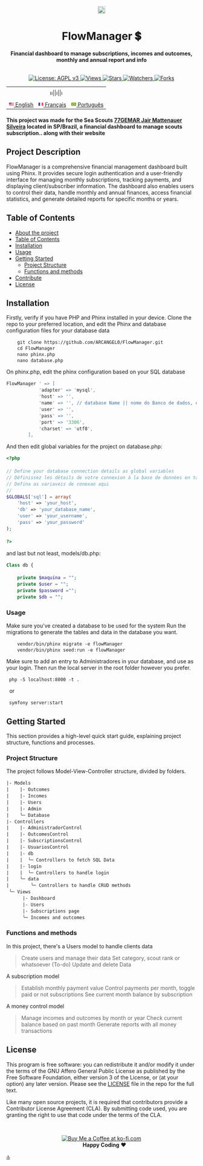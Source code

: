 
<div align="center">
    <img height="20%" width="20%" src="https://cdn-icons-png.flaticon.com/512/5501/5501564.png" >
  <br>
  <h1>FlowManager 💲</h1>
  <strong>Financial dashboard to manage subscriptions, incomes and outcomes, monthly and annual report and info</strong>
</div>
<br>
<p align="center">
  
  <a href="https://www.gnu.org/licenses/agpl-3.0">
    <img src="https://img.shields.io/badge/License-AGPL_v3-blue.svg" alt="License: AGPL v3">
</a>
<a href="https://github.com/ARCANGEL0/FlowManager">
    <img src="https://views.whatilearened.today/views/github/ARCANGEL0/FlowManager.svg" alt="Views">
</a>
<a href="https://github.com/ARCANGEL0/FlowManager">
    <img src="https://img.shields.io/github/stars/ARCANGEL0/FlowManager?label=Stars&color=yellow&style=flat-square" alt="Stars">
</a>
<a href="https://github.com/ARCANGEL0/FlowManager">
    <img src="https://img.shields.io/github/watchers/ARCANGEL0/FlowManager?label=Watchers&color=green&style=flat-square" alt="Watchers">
</a>
<a href="https://github.com/ARCANGEL0/FlowManager">
    <img src="https://img.shields.io/github/forks/ARCANGEL0/FlowManager?label=Forks&color=orange&style=flat-square" alt="Forks">
</a>
</p>

  <table align="center">
 <tr align='center'>
 <td colspan="3">
 ၊၊||၊||၊
 </td>
 </tr>
 <tr><td><a href="README.md"><img src="https://raw.githubusercontent.com/ARCANGEL0/ARCANGEL0/master/img/us-flag.png" height="13"> English</a></td>
 <td><a href="README_fr.md"><img src="https://raw.githubusercontent.com/ARCANGEL0/ARCANGEL0/master/img/fr-flag.png" height="13"> Français</a></td>
 <td><a href="README_pt.md"><img src="https://raw.githubusercontent.com/ARCANGEL0/ARCANGEL0/master/img/br-flag.png" height="13"> Português</a></td></tr>
</table>

#### This project was made for the Sea Scouts [77GEMAR Jair Mattenauer Silveira](https://www.77gemar-jairmattenauer.com) located in SP/Brazil, a financial dashboard to manage scouts subscription.. along with their website

## Project Description

FlowManager is a comprehensive financial management dashboard built using Phinx. It provides secure login authentication and a user-friendly interface for managing monthly subscriptions, tracking payments, and displaying client/subscriber information. The dashboard also enables users to control their data, handle monthly and annual finances, access financial statistics, and generate detailed reports for specific months or years.

## Table of Contents

- [About the project](#project-description)
- [Table of Contents](#table-of-contents)
- [Installation](#installation)
- [Usage](#usage)
- [Getting Started](#getting-started)
  - [Project Structure](#project-structure)
  - [Functions and methods](#functions-and-methods)
- [Contribute](#contribute)
- [License](#license)

## Installation 

Firstly, verify if you have PHP and Phinx installed in your device. Clone the repo to your preferred location, and edit the Phinx and database configuration files for your database data

```shell
    git clone https://github.com/ARCANGEL0/FlowManager.git
    cd FlowManager
    nano phinx.php
    nano database.php
```
On phinx.php, edit the phinx configuration based on your SQL database
```php 
FlowManager ' => [
            'adapter' => 'mysql',
            'host' => '',
            'name' => '', // database Name || nome do Banco de dados, é preciso já existir um banco com esse nome
            'user' => '',
            'pass' => '',
            'port' => '3306',
            'charset' => 'utf8',
        ],

```
And then edit global variables for the project on database.php:
```php
<?php

// Define your database connection details as global variables
// Définissez les détails de votre connexion à la base de données en tant que variables globales
// Defina as variaveis de conexao aqui
// 
$GLOBALS['sql'] = array(
    'host' => 'your_host',
    'db' => 'your_database_name',
    'user' => 'your_username',
    'pass' => 'your_password'
);

?>
```
and last but not least, models/db.php:
```php
Class db {
	
	private $maquina = "";
	private $user = "";
	private $password ="";
	private $db = "";
```

### Usage 
Make sure you've created a database to be used for the system
Run the migrations to generate the tables and data in the database you want.

```shell
    vendor/bin/phinx migrate -e flowManager
    vendor/bin/phinx seed:run -e flowManager
 ```
 Make sure to add an entry to Administradores in your database, and use as your login.
 Then run the local server in the root folder however you prefer.

```shell
 php -S localhost:8000 -t . 
```
 &nbsp; or

```shell
 symfony server:start
```



## Getting Started

This section provides a high-level quick start guide, explaining project structure, functions and processes.
### Project Structure 

The project follows Model-View-Controller structure, divided by folders.

```txt
|- Models 
|    |- Outcomes
|    |- Incomes
|    |- Users
|    |- Admin
|    ╰─ Database
|- Controllers
|    |- AdministradorControl
|    |- OutcomesControl
|    |- SubscriptionsControl
|    |- UsuariosControl
|    |- db
|    |  ╰─ Controllers to fetch SQL Data
|    |- login
|    |  ╰─ Controllers to handle login
|    ╰─ data
|        ╰─ Controllers to handle CRUD methods
 ╰─ Views
      |- Dashboard
      |- Users
      |- Subscriptions page 
      ╰─ Incomes and outcomes

```

### Functions and methods

In this project, there's a Users model to handle clients data
> Create users and manage their data 
> Set category, scout rank or whatsoever (To-do)
> Update and delete Data

A subscription model
> Establish monthly payment value 
> Control payments per month, toggle paid or not subscriptions 
> See current month balance by subscription 

A money control model 
> Manage incomes and outcomes by month or year
> Check current balance based on past month
> Generate reports with all money transactions 

## License

This program is free software: you can redistribute it and/or modify it under the terms of the GNU Affero General Public License as published by the Free
Software Foundation, either version 3 of the License, or (at your option) any later version. Please see the [LICENSE](./LICENSE) file in the repo for the full text.

Like many open source projects, it is required that contributors provide a Contributor License Agreement (CLA). By submitting code used, you are granting the right to use that code under the terms of the CLA.

<br>


<p align="center">
 <a href="https://ko-fi.com/henryarcangelo">
   <img src="https://ko-fi.com/img/githubbutton_sm.svg" alt="Buy Me a Coffee at ko-fi.com" data-canonical-src="https://ko-fi.com/img/githubbutton_sm.svg" style="max-width: 100%;">
 </a> <br>
&nbsp;&nbsp;&nbsp; <strong>Happy Coding</strong> ❤️
</p>



[🔝](#table-of-contents)